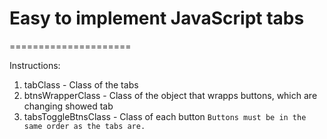 # Easy to implement JavaScript tabs
=====================

Instructions:

1. tabClass - Class of the tabs
2. btnsWrapperClass - Class of the object that wrapps buttons, which are changing showed tab
3. tabsToggleBtnsClass - Class of each button
`Buttons must be in the same order as the tabs are.`
